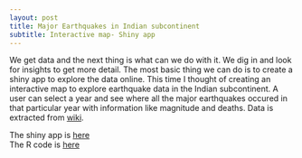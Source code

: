 ```yaml
---
layout: post
title: Major Earthquakes in Indian subcontinent
subtitle: Interactive map- Shiny app
---
```


We get data and the next thing is what can we do with it. We dig in and look for insights to get more detail. The most basic thing we can do
is to create a shiny app to explore the data online. This time I thought of creating an interactive map to explore earthquake data in the
Indian subcontinent. A user can select a year and see where all the major earthquakes occured in that particular year with information 
like magnitude and deaths. Data is extracted from [wiki](https://en.wikipedia.org/wiki/List_of_earthquakes_in_India).

The shiny app is [here](https://loiyumba.shinyapps.io/india_quakes/)  
The R code is [here](https://gist.github.com/loiyumba/ba308734b7346f6b6269e9e4c88e6008)
